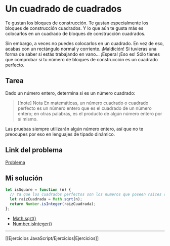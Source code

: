 # Un cuadrado de cuadrados

Te gustan los bloques de construcción. Te gustan especialmente los bloques de construcción cuadrados. Y lo que aún te gusta más es colocarlos en un cuadrado de bloques de construcción cuadrados.

Sin embargo, a veces no puedes colocarlos en un cuadrado. En vez de eso, acabas con un rectángulo normal y corriente. ¡Maldición! Si tuvieras una forma de saber si estás trabajando en vano... ¡Espera! ¡Eso es! Sólo tienes que comprobar si tu número de bloques de construcción es un cuadrado perfecto.

## Tarea

Dado un número entero, determina si es un número cuadrado:

> [!note] Nota
> En matemáticas, un número cuadrado o cuadrado perfecto es un número entero que es el cuadrado de un número entero; en otras palabras, es el producto de algún número entero por sí mismo.

Las pruebas siempre utilizarán algún número entero, así que no te preocupes por eso en lenguajes de tipado dinámico.

## Link del problema

[Problema](https://www.codewars.com/kata/54c27a33fb7da0db0100040e/train/javascript)

## Mi solución

```js
let isSquare = function (n) {
  // Ya que los cuadrados perfectos son los numeros que poseen raices cuadradas exactas, le calculo la raiz cuadrada de cada numero y devuelvo con el metodo isInteger() true si es un entero exacto o false si es con punto flotante.
  let raizCuadrada = Math.sqrt(n);
  return Number.isInteger(raizCuadrada);
};
```

-   [Math.sqrt()](https://developer.mozilla.org/es/docs/Web/JavaScript/Reference/Global_Objects/Math/sqrt)
-   [Number.isInteger()](https://developer.mozilla.org/es/docs/Web/JavaScript/Reference/Global_Objects/Number/isInteger)

__________

[[Ejercicios JavaScript/Ejercicios|Ejercicios]]